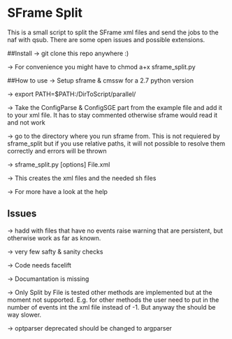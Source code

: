 # SFrame Split

This is a small script to split the SFrame xml files and send the jobs to the naf with qsub.
There are some open issues and possible extensions.

##Install
-> git clone this repo anywhere :)

-> For convenience you might have to chmod a+x sframe_split.py 

##How to use
-> Setup sframe & cmssw for a 2.7 python version 

-> export PATH=$PATH:/DirToScript/parallel/ 

-> Take the ConfigParse & ConfigSGE part from the example file and add it to your xml file. It has to stay commented otherwise sframe would read it and not work

-> go to the directory where you run sframe from. This is not requiered by sframe_split but if you use relative paths, it will not possible to resolve them correctly and errors will be thrown

-> sframe_split.py [options] File.xml

-> This creates the xml files and the needed sh files

-> For more have a look at the help


## Issues 
-> hadd with files that have no events raise warning that are persistent, but otherwise work as far as known.

-> very few safty & sanity checks

-> Code needs facelift

-> Documantation is missing

-> Only Split by File is tested other methods are implemented but at the moment not supported. E.g. for other methods the user need to put in the number of events int the xml file instead of -1. But anyway the should be way slower.

-> optparser deprecated should be changed to argparser
